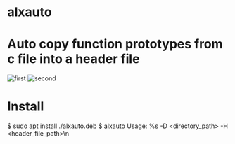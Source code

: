 # alxauto
# Auto copy function prototypes from c file into a header file
![first](https://github.com/be-great/alxauto/assets/78013422/38040117-d3f9-4c75-90a4-dd8e3caed840)
![second](https://github.com/be-great/alxauto/assets/78013422/20ec69a3-1e2f-48b5-b6b6-9f4efdb262e4)

# Install

  $ sudo apt install ./alxauto.deb
  $ alxauto
  Usage: %s -D <directory_path> -H <header_file_path>\n
